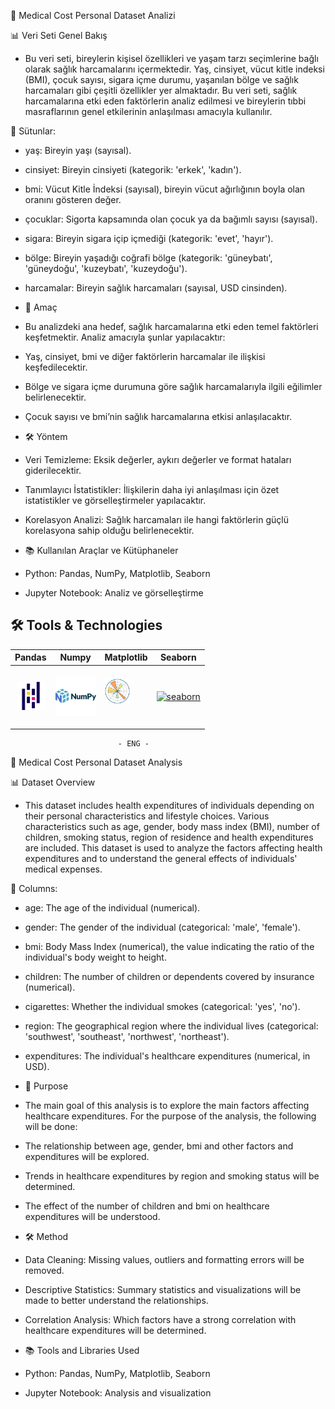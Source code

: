 🏥 Medical Cost Personal Dataset Analizi

📊 Veri Seti Genel Bakış

- Bu veri seti, bireylerin kişisel özellikleri ve yaşam tarzı seçimlerine bağlı olarak sağlık harcamalarını içermektedir. Yaş, cinsiyet, vücut kitle indeksi (BMI), çocuk sayısı, sigara içme durumu, yaşanılan bölge ve sağlık harcamaları gibi çeşitli özellikler yer almaktadır. Bu veri seti, sağlık harcamalarına etki eden faktörlerin analiz edilmesi ve bireylerin tıbbi masraflarının genel etkilerinin anlaşılması amacıyla kullanılır.

🔎 Sütunlar:

- yaş: Bireyin yaşı (sayısal).
- cinsiyet: Bireyin cinsiyeti (kategorik: 'erkek', 'kadın').
- bmi: Vücut Kitle İndeksi (sayısal), bireyin vücut ağırlığının boyla olan oranını gösteren değer.
- çocuklar: Sigorta kapsamında olan çocuk ya da bağımlı sayısı (sayısal).
- sigara: Bireyin sigara içip içmediği (kategorik: 'evet', 'hayır').
- bölge: Bireyin yaşadığı coğrafi bölge (kategorik: 'güneybatı', 'güneydoğu', 'kuzeybatı', 'kuzeydoğu').
- harcamalar: Bireyin sağlık harcamaları (sayısal, USD cinsinden).

- 🎯 Amaç

- Bu analizdeki ana hedef, sağlık harcamalarına etki eden temel faktörleri keşfetmektir. Analiz amacıyla şunlar yapılacaktır:

- Yaş, cinsiyet, bmi ve diğer faktörlerin harcamalar ile ilişkisi keşfedilecektir.
- Bölge ve sigara içme durumuna göre sağlık harcamalarıyla ilgili eğilimler belirlenecektir.
- Çocuk sayısı ve bmi’nin sağlık harcamalarına etkisi anlaşılacaktır.

- 🛠️ Yöntem

- Veri Temizleme: Eksik değerler, aykırı değerler ve format hataları giderilecektir.
- Tanımlayıcı İstatistikler: İlişkilerin daha iyi anlaşılması için özet istatistikler ve görselleştirmeler yapılacaktır.
- Korelasyon Analizi: Sağlık harcamaları ile hangi faktörlerin güçlü korelasyona sahip olduğu belirlenecektir.

- 📚 Kullanılan Araçlar ve Kütüphaneler

- Python: Pandas, NumPy, Matplotlib, Seaborn
- Jupyter Notebook: Analiz ve görselleştirme

## 🛠 Tools & Technologies
| Pandas | Numpy | Matplotlib | Seaborn |
|-------|--------|------------|---------|
| <p align="center"><a href="https://pandas.pydata.org/" target="_blank" rel="noreferrer"> <img src="https://raw.githubusercontent.com/devicons/devicon/2ae2a900d2f041da66e950e4d48052658d850630/icons/pandas/pandas-original.svg" alt="pandas" title="Pandas" width="45" height="45"/> </a></p> |<p align="center"><img src="https://github.com/devicons/devicon/blob/master/icons/numpy/numpy-original-wordmark.svg" title="Numpy" alt="Numpy" width="65" height="65"/></p> | <img src="https://github.com/devicons/devicon/blob/master/icons/matplotlib/matplotlib-original.svg" alt="mpl" title="Matplotlib" width="40" height="40"/></p> | <p align="center"><a href="https://seaborn.pydata.org/" target="_blank" rel="noreferrer"> <img src="https://seaborn.pydata.org/_images/logo-mark-lightbg.svg" alt="seaborn" title="Seaborn" width="45" height="45"/> </a></p>

                            - ENG - 

🏥 Medical Cost Personal Dataset Analysis

📊 Dataset Overview

- This dataset includes health expenditures of individuals depending on their personal characteristics and lifestyle choices. Various characteristics such as age, gender, body mass index (BMI), number of children, smoking status, region of residence and health expenditures are included. This dataset is used to analyze the factors affecting health expenditures and to understand the general effects of individuals' medical expenses.

🔎 Columns:

- age: The age of the individual (numerical).
- gender: The gender of the individual (categorical: 'male', 'female').
- bmi: Body Mass Index (numerical), the value indicating the ratio of the individual's body weight to height.
- children: The number of children or dependents covered by insurance (numerical).
- cigarettes: Whether the individual smokes (categorical: 'yes', 'no').
- region: The geographical region where the individual lives (categorical: 'southwest', 'southeast', 'northwest', 'northeast').

- expenditures: The individual's healthcare expenditures (numerical, in USD).

- 🎯 Purpose

- The main goal of this analysis is to explore the main factors affecting healthcare expenditures. For the purpose of the analysis, the following will be done:

- The relationship between age, gender, bmi and other factors and expenditures will be explored.
- Trends in healthcare expenditures by region and smoking status will be determined.
- The effect of the number of children and bmi on healthcare expenditures will be understood.

- 🛠️ Method

- Data Cleaning: Missing values, outliers and formatting errors will be removed.
- Descriptive Statistics: Summary statistics and visualizations will be made to better understand the relationships.
- Correlation Analysis: Which factors have a strong correlation with healthcare expenditures will be determined.

- 📚 Tools and Libraries Used

- Python: Pandas, NumPy, Matplotlib, Seaborn
- Jupyter Notebook: Analysis and visualization
